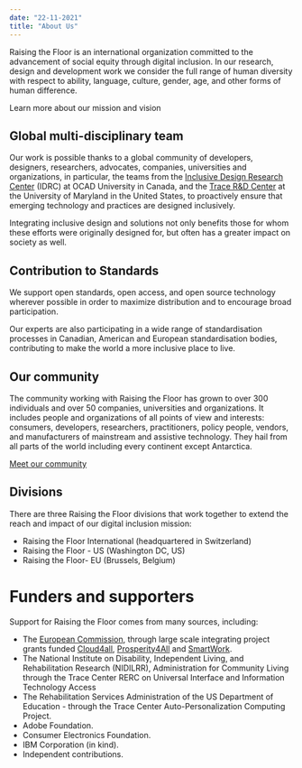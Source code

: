 ```yaml
---
date: "22-11-2021"
title: "About Us"
---
```


Raising the Floor is an international organization committed to the advancement of social equity through digital inclusion. In our research, design and development work we consider the full range of human diversity with respect to ability, language, culture, gender, age, and other forms of human difference.

Learn more about our mission and vision

## Global multi-disciplinary team
Our work is possible thanks to a global community of developers, designers, researchers, advocates, companies, universities and organizations, in particular, the teams from the [Inclusive Design Research Center](https://idrc.ocadu.ca/) (IDRC) at OCAD University in Canada, and the [Trace R&D Center](https://trace.umd.edu/) at the University of Maryland in the United States, to proactively ensure that emerging technology and practices are designed inclusively.

Integrating inclusive design and solutions not only benefits those for whom these efforts were originally designed for, but often has a greater impact on society as well.

## Contribution to Standards
We support open standards, open access, and open source technology wherever possible in order to maximize distribution and to encourage broad participation.

Our experts are also participating in a wide range of standardisation processes in Canadian, American and European standardisation bodies, contributing to make the world a more inclusive place to live.

## Our community

The community working with Raising the Floor has grown to over 300 individuals and over 50 companies, universities and organizations. It includes people and organizations of all points of view and interests: consumers, developers, researchers, practitioners, policy people, vendors, and manufacturers of mainstream and assistive technology. They hail from all parts of the world including every continent except Antarctica.

[Meet our community]()

## Divisions
There are three Raising the Floor divisions that work together to extend the reach and impact of our digital inclusion mission:

* Raising the Floor International (headquartered in Switzerland)
* Raising the Floor - US (Washington DC, US) 
* Raising the Floor- EU (Brussels, Belgium)

# Funders and supporters
Support for Raising the Floor comes from many sources, including:

* The [European Commission](https://ec.europa.eu/info/index_en), through large scale integrating project grants funded [Cloud4all](https://gpii.net/content/cloud4all), [Prosperity4All](http://www.prosperity4all.eu/) and [SmartWork](http://www.smartworkproject.eu/).
* The National Institute on Disability, Independent Living, and Rehabilitation Research (NIDILRR), Administration for Community Living through the Trace Center RERC on Universal Interface and Information Technology Access
* The Rehabilitation Services Administration of the US Department of Education - through the Trace Center Auto-Personalization Computing Project.
* Adobe Foundation.
* Consumer Electronics Foundation.
* IBM Corporation (in kind).
* Independent contributions.